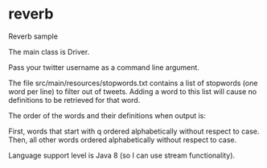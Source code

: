 # reverb
Reverb sample

The main class is Driver.

Pass your twitter username as a command line argument.

The file src/main/resources/stopwords.txt contains a list of stopwords (one
word per line) to filter out of tweets. Adding a word to this list will
cause no definitions to be retrieved for that word.

The order of the words and their definitions when output is:

First, words that start with q ordered alphabetically without respect to case.
Then, all other words ordered alphabetically without respect to case.

Language support level is Java 8 (so I can use stream functionality).
